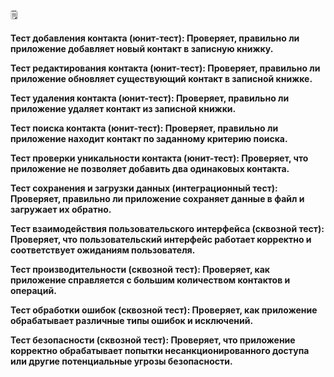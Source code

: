🗒 


__Тест добавления контакта (юнит-тест): Проверяет, правильно ли приложение добавляет новый контакт в записную книжку.__

__Тест редактирования контакта (юнит-тест): Проверяет, правильно ли приложение обновляет существующий контакт в записной книжке.__

__Тест удаления контакта (юнит-тест): Проверяет, правильно ли приложение удаляет контакт из записной книжки.__

__Тест поиска контакта (юнит-тест): Проверяет, правильно ли приложение находит контакт по заданному критерию поиска.__

__Тест проверки уникальности контакта (юнит-тест): Проверяет, что приложение не позволяет добавить два одинаковых контакта.__

__Тест сохранения и загрузки данных (интеграционный тест): Проверяет, правильно ли приложение сохраняет данные в файл и загружает их обратно.__

__Тест взаимодействия пользовательского интерфейса (сквозной тест): Проверяет, что пользовательский интерфейс работает корректно и соответствует ожиданиям пользователя.__

__Тест производительности (сквозной тест): Проверяет, как приложение справляется с большим количеством контактов и операций.__

__Тест обработки ошибок (сквозной тест): Проверяет, как приложение обрабатывает различные типы ошибок и исключений.__

__Тест безопасности (сквозной тест): Проверяет, что приложение корректно обрабатывает попытки несанкционированного доступа или другие потенциальные угрозы безопасности.__
